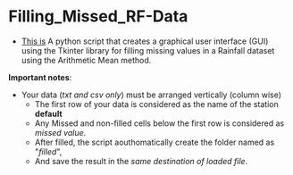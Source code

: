 # Filling_Missed_RF-Data


- [This is](./Arithmetic_Mean.py) A python script that creates a graphical user interface (GUI) using the Tkinter library for filling missing values in a Rainfall dataset using the Arithmetic Mean method.

**Important notes**:
- Your data (*txt and csv only*) must be arranged vertically (column wise)
    - The first row of your data is considered as the name of the station **default**
    - Any Missed and non-filled cells below the first row is considered as *missed value*.
    - After filled, the script aouthomatically create the folder named as "*filled*",
    - And save the result in the *same destination of loaded file*.

